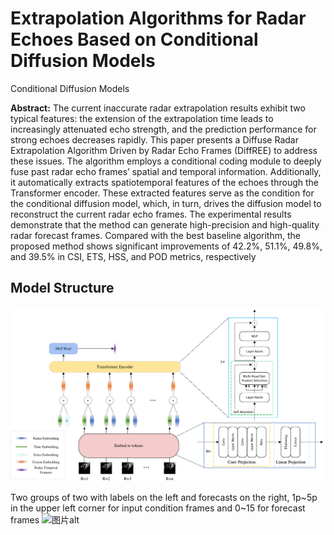 # Extrapolation Algorithms for Radar Echoes Based on Conditional Diffusion Models
Conditional Diffusion Models

**Abstract:** The current inaccurate radar extrapolation results exhibit two typical features: the extension 
of the extrapolation time leads to increasingly attenuated echo strength, and the prediction 
performance for strong echoes decreases rapidly. This paper presents a Diffuse Radar Extrapolation 
Algorithm Driven by Radar Echo Frames (DiffREE) to address these issues. The algorithm employs a 
conditional coding module to deeply fuse past radar echo frames’ spatial and temporal information.
Additionally, it automatically extracts spatiotemporal features of the echoes through the Transformer 
encoder. These extracted features serve as the condition for the conditional diffusion model, which, in 
turn, drives the diffusion model to reconstruct the current radar echo frames. The experimental results 
demonstrate that the method can generate high-precision and high-quality radar forecast frames. 
Compared with the best baseline algorithm, the proposed method shows significant improvements
of 42.2%, 51.1%, 49.8%, and 39.5% in CSI, ETS, HSS, and POD metrics, respectively

## Model Structure
<img src="/figures/1.pdf" alt="图片alt" title="图片title">

Two groups of two with labels on the left and forecasts on the right, 1p~5p in the upper left corner for input condition frames and 0~15 for forecast frames
<img src="/figures/videos_pred_0_0.gif" alt="图片alt" title="图片title">
